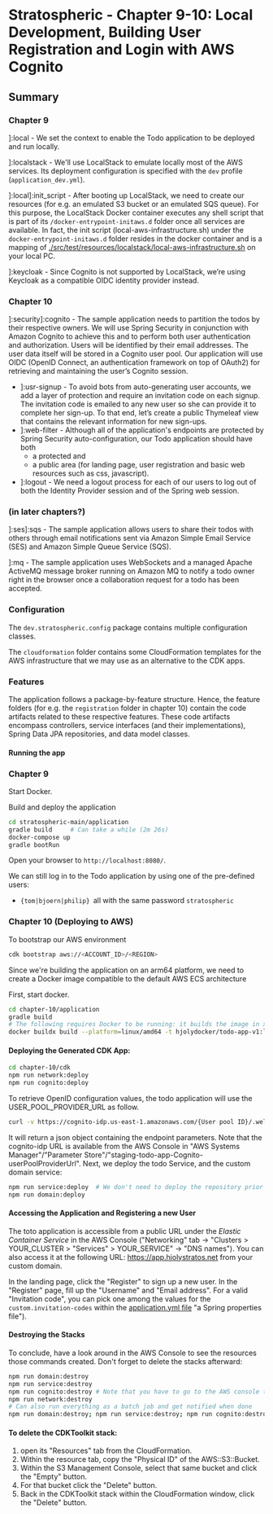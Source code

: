 # Stratospheric - Chapter 9-10: Local Development, Building User Registration and Login with AWS Cognito

## Summary

### Chapter 9

]:local - We set the context to enable the Todo application to be deployed and run
locally.

]:localstack - We'll use LocalStack to emulate locally most of the AWS services. Its deployment configuration is specified with the `dev` profile (`application_dev.yml`).

]:local]:init_script - After booting up LocalStack, we need to create our resources (for e.g. an emulated S3 bucket or an emulated SQS queue). For this purpose, the LocalStack Docker container executes any shell script that is part of its `/docker-entrypoint-initaws.d` folder once all services are available. In fact, the init script (local-aws-infrastructure.sh) under the `docker-entrypoint-initaws.d` folder resides in the docker container and is a mapping of [./src/test/resources/localstack/local-aws-infrastructure.sh](./src/test/resources/localstack/local-aws-infrastructure.sh) on your local PC.

]:keycloak - Since Cognito is not supported by LocalStack, we’re using Keycloak as a compatible OIDC identity provider instead.

### Chapter 10

]:security]:cognito - The sample application needs to partition the todos by their respective owners. We will use Spring Security in conjunction with Amazon Cognito to achieve this and to perform both user authentication and authorization. Users will be identified by their email addresses. The user data itself will be stored in a Cognito user pool. Our application will use OIDC (OpenID Connect, an authentication framework on top of OAuth2) for retrieving and maintaining the user’s Cognito session.

* ]:usr-signup - To avoid bots from auto-generating user accounts, we add a layer of protection and require an invitation code on each signup. The invitation code is emailed to any new user so she can provide it to complete her sign-up. To that end, let’s create a public Thymeleaf view that contains the relevant information for new sign-ups.
* ]:web-filter - Although all of the application's endpoints are protected by Spring Security auto-configuration, our Todo application should have both
  * a protected and
  * a public area (for landing page, user registration and basic web resources such as css, javascript).
* ]:logout - We need a logout process for each of our users to log out of both the Identity Provider session and of the  Spring web session.

### (in later chapters?)

]:ses]:sqs - The sample application allows users to share their todos with others through email notifications sent via Amazon Simple Email Service (SES) and Amazon Simple Queue Service (SQS).

]:mq - The sample application uses WebSockets and a managed Apache ActiveMQ message broker running on Amazon MQ to notify a todo owner right in the browser once a collaboration request for a todo has been accepted.

### Configuration

The `dev.stratospheric.config` package contains multiple configuration classes.

The `cloudformation` folder contains some CloudFormation templates for the AWS infrastructure that we may use as an alternative to the CDK apps.

### Features

The application follows a package-by-feature structure. Hence, the feature folders (for e.g. the `registration` folder in chapter 10) contain the code artifacts related to these respective features. These code artifacts encompass controllers, service interfaces (and their implementations), Spring Data JPA repositories, and data model classes.

#### Running the app

### Chapter 9

Start Docker.

Build and deploy the application

```bash
cd stratospheric-main/application
gradle build     # Can take a while (2m 26s)
docker-compose up
gradle bootRun
```

Open your browser to `http://localhost:8080/`.

We can still log in to the Todo application by using one of the pre-defined users:

* `{tom|bjoern|philip} `all with the same password `stratospheric`

### Chapter 10 (Deploying to AWS)

To bootstrap our AWS environment

```bash
cdk bootstrap aws://<ACCOUNT_ID>/<REGION>
```

Since we're building the application on an arm64 platform, we need to create a Docker image compatible to the default AWS ECS architecture

First, start docker.

```bash
cd chapter-10/application
gradle build
# The following requires Docker to be running: it builds the image in x86_64 and push it to DockerHub
docker buildx build --platform=linux/amd64 -t hjolydocker/todo-app-v1:latest --push .
```

#### Deploying the Generated CDK App:

```bash
cd chapter-10/cdk
npm run network:deploy
npm run cognito:deploy
```

To retrieve OpenID configuration values, the todo application will use the USER_POOL_PROVIDER_URL as follow.

```bash
curl -v https://cognito-idp.us-east-1.amazonaws.com/{User pool ID}/.well-known/openid-configuration | jq
```

It will return a json object containing the endpoint parameters.
Note that the cognito-idp URL is available from the AWS Console in "AWS Systems Manager"/"Parameter Store"/"staging-todo-app-Cognito-userPoolProviderUrl".
Next, we deploy the todo Service, and the custom domain service:

```bash
npm run service:deploy  # We don't need to deploy the repository prior to the service since the later gets the image directly from the Docker Hub
npm run domain:deploy
```

#### Accessing the Application and Registering a new User

The toto application is accessible from a public URL under the *Elastic Container Service* in the AWS Console ("Networking" tab -> "Clusters > YOUR_CLUSTER > "Services" > YOUR_SERVICE" -> "DNS names"). You can also access it at the following URL: https://app.hjolystratos.net from your custom domain.

In the landing page, click the "Register" to sign up a new user. In the "Register" page, fill up the "Username" and "Email address".  For a valid "Invitation code", you can pick one among  the values for the `custom.invitation-codes` within the [application.yml file](./src/main/resources/application.yml) "a Spring properties file").

#### Destroying the Stacks

To conclude, have a look around in the AWS Console to see the resources those commands created.
Don't forget to delete the stacks afterward:

```bash
npm run domain:destroy
npm run service:destroy
npm run cognito:destroy # Note that you have to go to the AWS console to delete the User Pool.
npm run network:destroy
# Can also run everything as a batch job and get notified when done
npm run domain:destroy; npm run service:destroy; npm run cognito:destroy; npm run network:destroy; Say "complété"
```

#### To delete the CDKToolkit stack:

1. open its "Resources" tab from the CloudFormation.
2. Within the resource tab, copy the "Physical ID" of the AWS::S3::Bucket.
3. Within the S3 Management Console, select that same bucket and click the "Empty" button.
4. For that bucket click the "Delete" button.
5. Back in the CDKToolkit stack within the CloudFormation window, click the "Delete" button.
